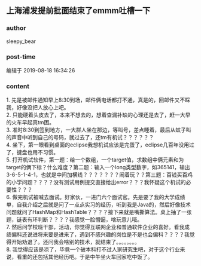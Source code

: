 ## 上海浦发提前批面结束了emmm吐槽一下
### author 
sleepy_bear
### post-time 

编辑于  2019-08-18 16:34:26
### content 
<div class="post-topic-des nc-post-content">
 <div>
  1. 先是被邮件通知早上8:30到场，邮件俩电话都打不通，真是的，回邮件又不睬我，好像没把人放心上吧。
 </div>
 <div>
  2. 只能硬着头皮去了，本来不想去的，想着查漏补缺的心理还是去了，赶一大早的火车早起真tm困。
 </div>
 <div>
  3. 准时8:30到签到地方，一大群人坐在那边，等叫号，差点睡着，最后从蚊子叫的声音中听到自己的号码，就过去了，还tm有机试？？？？？？
 </div>
 <div>
  4. 坐下，第一眼看到桌面的eclipse我想机试应该是完蛋了，eclipse几百年没用过了，键盘也用不习惯。
 </div>
 <div>
  5. 打开机试软件，第一题：给一个数组，一个target值，求数组中俩元素和为target的俩下标？什么难度？第二题：输入一个long类型数字，如365141，输出3-6-5-1-4-1，也就是中间加横线？？？？？？？闹着玩？？第三题：百钱买百鸡的小学问题？？？？没有测试用例提交直接给出error？？？我怀疑这个机试的必要性？？？
 </div>
 <div>
  6. 做完机试被喊去面试。好家伙，一进门六个面试官。先是要了我的大学成绩单，自我介绍之后就是问了一点点实习的经历，听到我是Java的，然后好像技术问题就问了HashMap和HashTable？？？？接下来就是嘴撕算法。桌上抽了一张题，链表有环判断？？？？我感觉一脸懵逼，啥玩意儿哦。
 </div>
 <div>
  7. 然后问学校班干部，活动，你觉得互联网企业和普通软件企业的喜好。看我成绩偏科还说进将来要是进来了，遇到不感兴趣的岗位是不是也会偏科？？？？我觉得开始劝退了。还问我会啥别的技术，就结束了。。。。。。。。
 </div>
 <div>
  8. 我觉得应该是凉了，毕竟一个破本科打不过人家研究生吧，对于这个行业来说，看重的还包括其他经历吧。于是中午坐火车回家吃中饭了。
 </div>
</div>
